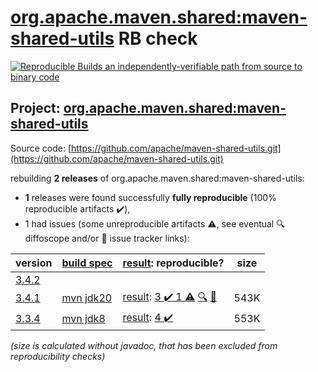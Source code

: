 [org.apache.maven.shared:maven-shared-utils](https://central.sonatype.com/artifact/org.apache.maven.shared/maven-shared-utils/3.4.1/versions) RB check
=======

[![Reproducible Builds](https://reproducible-builds.org/images/logos/rb.svg) an independently-verifiable path from source to binary code](https://reproducible-builds.org/)

## Project: [org.apache.maven.shared:maven-shared-utils](https://central.sonatype.com/artifact/org.apache.maven.shared/maven-shared-utils/3.4.1/versions)

Source code: [https://github.com/apache/maven-shared-utils.git](https://github.com/apache/maven-shared-utils.git)

rebuilding **2 releases** of org.apache.maven.shared:maven-shared-utils:
- **1** releases were found successfully **fully reproducible** (100% reproducible artifacts :heavy_check_mark:),
- 1 had issues (some unreproducible artifacts :warning:, see eventual :mag: diffoscope and/or :memo: issue tracker links):

| version | [build spec](/BUILDSPEC.md) | [result](https://reproducible-builds.org/docs/jvm/): reproducible? | size |
| -- | --------- | ------ | -- |
| [3.4.2](https://central.sonatype.com/artifact/org.apache.maven.shared/maven-shared-utils/3.4.2/pom) | | | |
| [3.4.1](https://central.sonatype.com/artifact/org.apache.maven.shared/maven-shared-utils/3.4.1/pom) | [mvn jdk20](maven-shared-utils-3.4.1.buildspec) | [result](maven-shared-utils-3.4.1.buildinfo): [3 :heavy_check_mark:  1 :warning:](maven-shared-utils-3.4.1.buildcompare) [:mag:](maven-shared-utils-3.4.1.diffoscope) [:memo:](https://issues.apache.org/jira/browse/MPOM-396) | 543K |
| [3.3.4](https://central.sonatype.com/artifact/org.apache.maven.shared/maven-shared-utils/3.3.4/pom) | [mvn jdk8](maven-shared-utils-3.3.4.buildspec) | [result](maven-shared-utils-3.3.4.buildinfo): [4 :heavy_check_mark: ](maven-shared-utils-3.3.4.buildcompare) | 553K |

<i>(size is calculated without javadoc, that has been excluded from reproducibility checks)</i>
